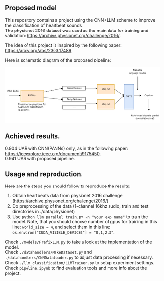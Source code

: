 ## Proposed model

This repository contains a project using the CNN+LLM scheme to improve the classification of heartbeat sounds.   
The physionet 2016 dataset was used as the main data for training and validation: https://archive.physionet.org/challenge/2016/.

The idea of this project is inspired by the following paper: https://arxiv.org/abs/2303.17489

Here is schematic diagram of the proposed pipeline:

![Alt text](<./assets/pipeline.png>)


## Achieved results.
0.904 UAR with CNN(PANNs) only, as in the following paper: https://ieeexplore.ieee.org/document/9175450.   
0.941 UAR with proposed pipeline.


## Usage and reproduction.

Here are the steps you should follow to reproduce the results:
1. Obtain heartbeats data from physionet 2016 challenge (https://archive.physionet.org/challenge/2016/)
2. Do preprocessing of the data (1-channel 16khz audio, train and test directories in ./data/physionet)
2. Use `python llm_parallel_train.py -n "your_exp_name"` to train the model. Note, that you should choose number of gpus for training in this line: `world_size = 4`, and select them in this line: `os.environ["CUDA_VISIBLE_DEVICES"] = "0,1,2,3"`. 


Check `./models/PrefixLLM.py` to take a look at the implementation of the model.   
Check `./datahandlers/MakeDataset.py` and `./datahandlers/CNNDataLoader.py` to adjust data processing if necessary.   
Check `./llm_classification/LLMTrainer.py` to setup experiment settings.    
Check `pipeline.ipynb` to find evaluation tools and more info about the project.    
